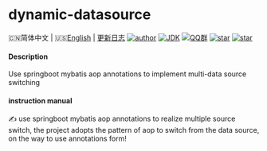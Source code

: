 # dynamic-datasource

🇨🇳简体中文 | 🇺🇸[English](./README-EN.md) | [更新日志](https://gitee.com/Hacker-walker/dynamic-datasource)
[![author](https://img.shields.io/badge/author-walker-blue.svg)](https://wuxf.cn)
[![JDK](https://img.shields.io/badge/JDK-1.8-orange.svg)](https://github.com/Liu777/dynamic-datasource)
[![QQ群](https://img.shields.io/badge/chat-walkerQQ%E7%BE%A4-yellow.svg)](https://jq.qq.com/?_wv=1027&k=5mjexzD)
<a href="https://github.com/Liu777/dynamic-datasource"><img alt="star" src="https://img.shields.io/github/stars/Liu777/dynamic-datasource.svg?label=Stars&style=social"/></a>
[![star](https://gitee.com/Hacker-walker/dynamic-datasource/badge/star.svg?theme=dark)](https://gitee.com/Hacker-walker/dynamic-datasource/stargazers)

#### Description
Use springboot mybatis aop annotations to implement multi-data source switching

####  instruction manual
✍ use springboot mybatis aop annotations to realize multiple source switch, the project adopts the pattern of aop to switch from the data source, on the way to use annotations form!


